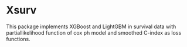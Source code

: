 # Xsurv
This package implements XGBoost and LightGBM in survival data with partiallikelihood function of cox ph model and smoothed C-index as loss functions.
